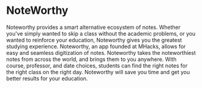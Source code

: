NoteWorthy
==========

Noteworthy provides a smart alternative ecosystem of notes. Whether you've simply wanted to skip a class without the academic problems, or you wanted to reinforce your education, Noteworthy gives you the greatest studying experience. Noteworthy, an app founded at MHacks, allows for easy and seamless digitization of notes. Noteworthy takes the noteworthiest notes from across the world, and brings them to you anywhere. With course, professor, and date choices, students can find the right notes for the right class on the right day. Noteworthy will save you time and get you better results for your education.
